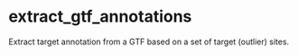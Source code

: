 # extract_gtf_annotations
Extract target annotation from a GTF based on a set of target (outlier) sites.
